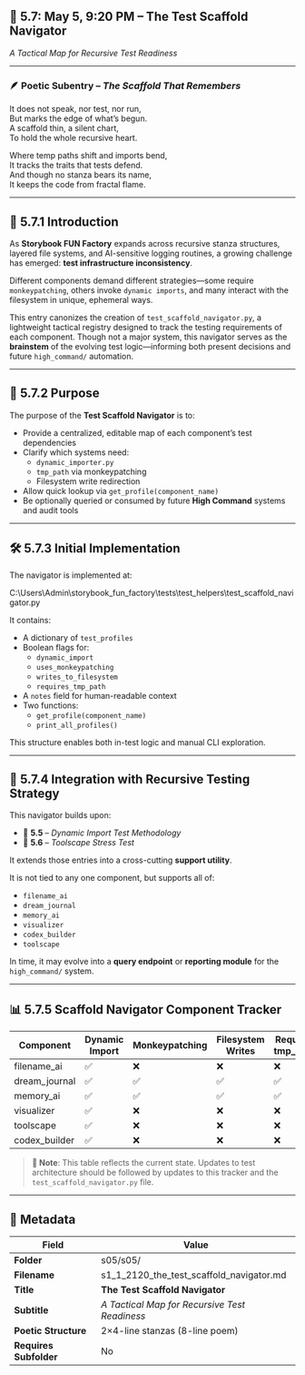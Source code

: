 ## 📜 5.7: May 5, 9:20 PM – The Test Scaffold Navigator  
*A Tactical Map for Recursive Test Readiness*

---

### 🪶 Poetic Subentry – *The Scaffold That Remembers*

It does not speak, nor test, nor run,  
But marks the edge of what’s begun.  
A scaffold thin, a silent chart,  
To hold the whole recursive heart.  

Where temp paths shift and imports bend,  
It tracks the traits that tests defend.  
And though no stanza bears its name,  
It keeps the code from fractal flame.  

---

## 📘 5.7.1 Introduction

As **Storybook FUN Factory** expands across recursive stanza structures, layered file systems, and AI-sensitive logging routines, a growing challenge has emerged: **test infrastructure inconsistency**.

Different components demand different strategies—some require `monkeypatching`, others invoke `dynamic imports`, and many interact with the filesystem in unique, ephemeral ways.

This entry canonizes the creation of `test_scaffold_navigator.py`, a lightweight tactical registry designed to track the testing requirements of each component. Though not a major system, this navigator serves as the **brainstem** of the evolving test logic—informing both present decisions and future `high_command/` automation.

---

## 🧠 5.7.2 Purpose

The purpose of the **Test Scaffold Navigator** is to:

- Provide a centralized, editable map of each component’s test dependencies  
- Clarify which systems need:
  - `dynamic_importer.py`  
  - `tmp_path` via monkeypatching  
  - Filesystem write redirection  
- Allow quick lookup via `get_profile(component_name)`  
- Be optionally queried or consumed by future **High Command** systems and audit tools  

---

## 🛠️ 5.7.3 Initial Implementation

The navigator is implemented at:

C:\Users\Admin\storybook_fun_factory\tests\test_helpers\test_scaffold_navigator.py

It contains:

- A dictionary of `test_profiles`
- Boolean flags for:
  - `dynamic_import`
  - `uses_monkeypatching`
  - `writes_to_filesystem`
  - `requires_tmp_path`
- A `notes` field for human-readable context
- Two functions:
  - `get_profile(component_name)`
  - `print_all_profiles()`

This structure enables both in-test logic and manual CLI exploration.

---

## 🔁 5.7.4 Integration with Recursive Testing Strategy

This navigator builds upon:

- 📜 **5.5** – *Dynamic Import Test Methodology*  
- 📜 **5.6** – *Toolscape Stress Test*

It extends those entries into a cross-cutting **support utility**.

It is not tied to any one component, but supports all of:

- `filename_ai`
- `dream_journal`
- `memory_ai`
- `visualizer`
- `codex_builder`
- `toolscape`

In time, it may evolve into a **query endpoint** or **reporting module** for the `high_command/` system.

---

## 📊 5.7.5 Scaffold Navigator Component Tracker

| Component      | Dynamic Import | Monkeypatching | Filesystem Writes | Requires tmp_path |
|----------------|----------------|----------------|-------------------|-------------------|
| filename_ai     | ✅              | ❌              | ❌                 | ❌                 |
| dream_journal   | ✅              | ✅              | ✅                 | ✅                 |
| memory_ai       | ✅              | ✅              | ✅                 | ✅                 |
| visualizer      | ✅              | ❌              | ❌                 | ❌                 |
| toolscape       | ✅              | ❌              | ❌                 | ❌                 |
| codex_builder   | ✅              | ❌              | ❌                 | ❌                 |

> **🧠 Note**: This table reflects the current state. Updates to test architecture should be followed by updates to this tracker and the `test_scaffold_navigator.py` file.

---

## 🧩 Metadata  

| Field | Value |
|-------|-------|
| **Folder** | s05/s05/ |
| **Filename** | s1_1_2120_the_test_scaffold_navigator.md |
| **Title** | **The Test Scaffold Navigator** |
| **Subtitle** | *A Tactical Map for Recursive Test Readiness* |
| **Poetic Structure** | 2×4-line stanzas (8-line poem) |
| **Requires Subfolder** | No |
